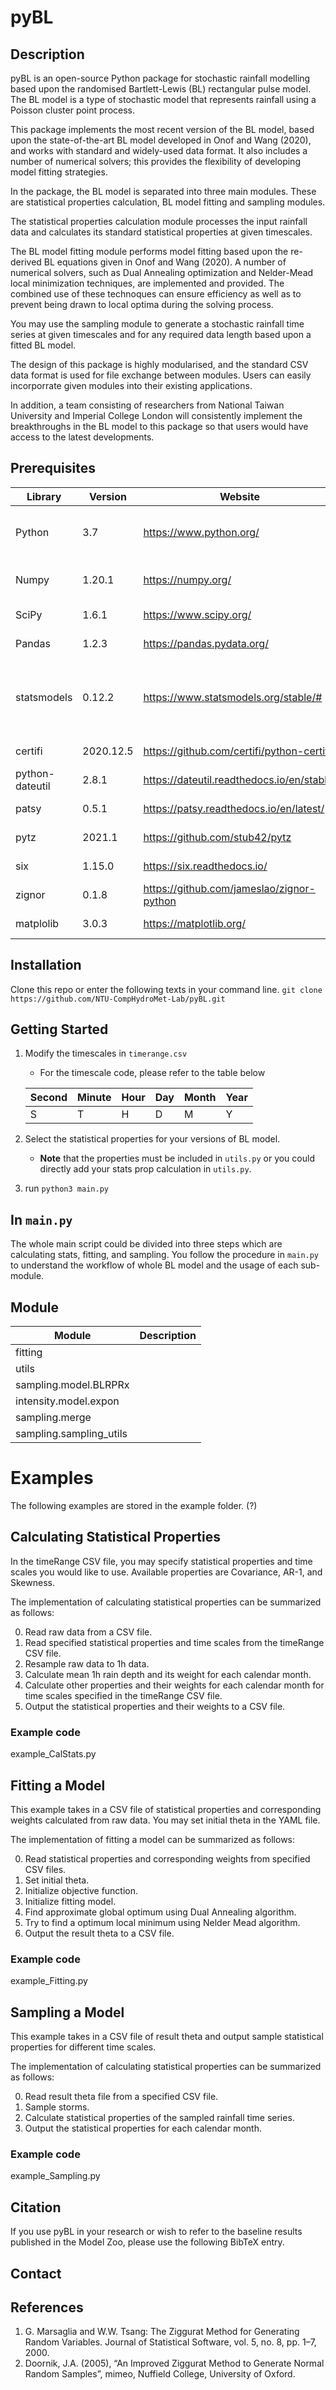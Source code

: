 # pyBL

## Description
pyBL is an open-source Python package for stochastic rainfall modelling based upon the randomised Bartlett-Lewis (BL) rectangular pulse model. The BL model is a type of stochastic model that represents rainfall using a Poisson cluster point process.

This package implements the most recent version of the BL model, based upon the state-of-the-art BL model developed in Onof and Wang (2020), and works with standard and widely-used data format. It also includes a number of numerical solvers; this provides the flexibility of developing model fitting strategies. 

In the package, the BL model is separated into three main modules. These are statistical properties calculation, BL model fitting and sampling modules.

The statistical properties calculation module processes the input rainfall data and calculates its standard statistical properties at given timescales. 

The BL model fitting module performs model fitting based upon the re-derived BL equations given in Onof and Wang (2020). A number of numerical solvers, such as Dual Annealing optimization and Nelder-Mead local minimization techniques, are implemented and provided. The combined use of these technoques can ensure efficiency as well as to prevent being drawn to local optima during the solving process.

You may use the sampling module to generate a stochastic rainfall time series at given timescales and for any required data length based upon a fitted BL model.

The design of this package is highly modularised, and the standard CSV data format is used for file exchange between modules. Users can easily incorporrate given modules into their existing applications. 

In addition, a team consisting of researchers from National Taiwan University and Imperial College London will consistently implement the breakthroughs in the BL model to this package so that users would have access to the latest developments.

## Prerequisites
| Library         | Version   | Website                                    | Reference                               | Description |
| --------------- | --------- | ------------------------------------------ | --------------------------------------- | ----------- |
| Python          | 3.7       | https://www.python.org/                    | Van Rossum and Drake (1995)             |             |
| Numpy           | 1.20.1    | https://numpy.org/                         | Van Der Walt et al.(2011)               |             |
| SciPy           | 1.6.1     | https://www.scipy.org/                     | Jones et al. (2001)                     |             |
| Pandas          | 1.2.3     | https://pandas.pydata.org/                 | McKinney  (2010)                        |             |
| statsmodels     | 0.12.2    | https://www.statsmodels.org/stable/#       | Seabold and Skipper and Perktold (2010) |             |
| certifi         | 2020.12.5 | https://github.com/certifi/python-certifi  | Reitz (2011)                            |             |
| python-dateutil | 2.8.1     | https://dateutil.readthedocs.io/en/stable/ | Niemeyer (2003)                         |             |
| patsy           | 0.5.1     | https://patsy.readthedocs.io/en/latest/    | Smith (2012)                            |             |
| pytz            | 2021.1    | https://github.com/stub42/pytz             | Bishop (2004)                           |             |
| six             | 1.15.0    | https://six.readthedocs.io/                | Peterson (2010)                         |             |
| zignor          | 0.1.8     | https://github.com/jameslao/zignor-python  | Lao (2015)                              |             |
| matplolib       | 3.0.3     | https://matplotlib.org/                    | Hunter (2007)                           |             |


## Installation
Clone this repo or enter the following texts in your command line.
```git clone https://github.com/NTU-CompHydroMet-Lab/pyBL.git```

## Getting Started

1. Modify the timescales in `timerange.csv`
    * For the timescale code, please refer to the table below


    | Second | Minute | Hour | Day | Month | Year |
    | ------ | ------ | ---- | --- | ----- | ---- |
    | S      | T      | H    | D   | M     | Y    |
2. Select the statistical properties for your versions of BL model. 
    * **Note** that the properties must be included in `utils.py` or you could directly add your stats prop calculation in `utils.py`.
3. run `python3 main.py`

## In `main.py`
The whole main script could be divided into three steps which are calculating stats, fitting, and sampling.
You follow the procedure in `main.py` to understand the workflow of whole BL model and the usage of each sub-module.


## Module
| Module                  | Description |
| ----------------------- | ----------- |
| fitting                 |             |
| utils                   |             |
| sampling.model.BLRPRx   |             |
| intensity.model.expon   |             |
| sampling.merge          |             |
| sampling.sampling_utils |             |

# Examples
The following examples are stored in the example folder. (?)

## Calculating Statistical Properties
In the timeRange CSV file, you may specify statistical properties and time scales you would like to use. Available properties are Covariance, AR-1, and Skewness.

The implementation of calculating statistical properties can be summarized as follows:

0. Read raw data from a CSV file.
1. Read specified statistical properties and time scales from the timeRange CSV file.
2. Resample raw data to 1h data.
3. Calculate mean 1h rain depth and its weight for each calendar month. 
4. Calculate other properties and their weights for each calendar month for time scales specified in the timeRange CSV file.
5. Output the statistical properties and their weights to a CSV file.

### Example code
example_CalStats.py

## Fitting a Model
This example takes in a CSV file of statistical properties and corresponding weights calculated from raw data. You may set initial theta in the YAML file.

The implementation of fitting a model can be summarized as follows:

0. Read statistical properties and corresponding weights from specified CSV files.
1. Set initial theta.
2. Initialize objective function.
3. Initialize fitting model.
4. Find approximate global optimum using Dual Annealing algorithm.
5. Try to find a optimum local minimum using Nelder Mead algorithm.
6. Output the result theta to a CSV file.

### Example code
example_Fitting.py

## Sampling a Model
This example takes in a CSV file of result theta and output sample statistical properties for different time scales.

The implementation of calculating statistical properties can be summarized as follows:

0. Read result theta file from a specified CSV file.
1. Sample storms.
2. Calculate statistical properties of the sampled rainfall time series.
3. Output the statistical properties for each calendar month.

### Example code
example_Sampling.py

## Citation
If you use pyBL in your research or wish to refer to the baseline results published in the Model Zoo, please use the following BibTeX entry.

## Contact

## References
1. G. Marsaglia and W.W. Tsang: The Ziggurat Method for Generating Random Variables. Journal of Statistical Software, vol. 5, no. 8, pp. 1–7, 2000.
2. Doornik, J.A. (2005), “An Improved Ziggurat Method to Generate Normal Random Samples”, mimeo, Nuffield College, University of Oxford.
